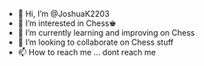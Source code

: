 - 👋 Hi, I’m @JoshuaK2203
- 👀 I’m interested in Chess♚
- 🌱 I’m currently learning and improving on Chess
- 💞️ I’m looking to collaborate on Chess stuff
- 📫 How to reach me ... dont reach me

<!---
JoshuaK2203/JoshuaK2203 is a ✨ special ✨ repository because its `README.md` (this file) appears on your GitHub profile.
You can click the Preview link to take a look at your changes.
--->
